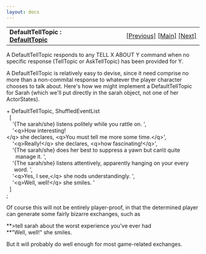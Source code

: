 ```yaml
---
layout: docs
---
```

<table width="100%" data-border="0" data-cellspacing="0"
data-cellpadding="3" data-bgcolor="#C0C0C0">
<colgroup>
<col style="width: 50%" />
<col style="width: 50%" />
</colgroup>
<tbody>
<tr>
<td style="text-align: left;"><strong>DefaultTellTopic : <a
href="defaulttopics-overview.html">DefaultTopic</a><br />
</strong></td>
<td style="text-align: right;"><a
href="defaultasktopic.html">[Previous]</a> <a
href="generalintroduction.html">[Main]</a> <a
href="defaultasktelltopic.html">[Next]</a></td>
</tr>
</tbody>
</table>

  
A DefaultTellTopic responds to any TELL X ABOUT Y command when no
specific response (TellTopic or AskTellTopic) has been provided for Y.  
  
A DefaultTellTopic is relatively easy to devise, since it need comprise
no more than a non-commital response to whatever the player character
chooses to talk about. Here's how we might implement a DefaultTellTopic
for Sarah (which we'll put directly in the sarah object, not one of her
ActorStates).  
  
+ DefaultTellTopic, ShuffledEventList    
  \[  
    '{The sarah/she} listens politely while you rattle on. ',  
    '\<q\>How interesting!\</q\> she declares, \<q\>You must tell me more some time.\</q\>',  
    '\<q\>Really!\</q\> she declares, \<q\>how fascinating!\</q\>',  
    '{The sarah/she} does her best to suppress a yawn but can\\t quite  
      manage it. ',  
    '{The sarah/she} listens attentively, apparently hanging on your every  
     word. ',  
    '\<q\>Yes, I see,\</q\> she nods understandingly. ',      
    '\<q\>Well, well!\</q\> she smiles. '  
  \]  
;   
  
Of course this will not be entirely player-proof, in that the determined
player can generate some fairly bizarre exchanges, such as  
  
**\>tell sarah about the worst experience you've ever had  
**"Well, well!" she smiles.  
  
But it will probably do well enough for most game-related exchanges.  
  
  
  
